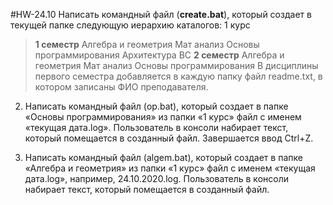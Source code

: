 #HW-24.10
Написать командный файл (<b>create.bat</b>), который создает в текущей папке следующую иерархию каталогов:
1 курс

><b>1 семестр</b>
>Алгебра и геометрия
>Мат анализ
>Основы программирования
>Архитектура ВС
><b>2 семестр</b>
>Алгебра и геометрия
>Мат анализ
>Основы программирования
В дисциплины первого семестра добавляется в каждую папку файл readme.txt, в котором записаны ФИО преподавателя.


2. Написать командный файл (op.bat), который создает в папке «Основы программирования» из папки «1 курс» файл с именем «текущая дата.log». Пользователь в консоли набирает текст, который помещается в созданный файл. Завершается ввод Ctrl+Z.

3. Написать командный файл (algem.bat), который создает в папке «Алгебра и геометрия» из папки «1 курс» файл с именем «текущая дата.log», например, 24.10.2020.log. Пользователь в консоли набирает текст, который помещается в созданный файл.
